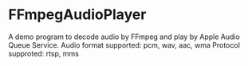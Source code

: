 FFmpegAudioPlayer
=================

A demo program to decode audio by FFmpeg and play by Apple Audio Queue Service.
Audio format supported: pcm, wav, aac, wma
Protocol supproted: rtsp, mms
